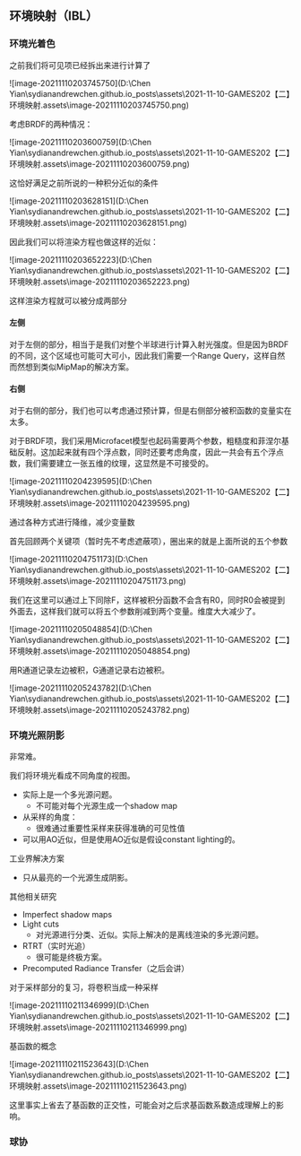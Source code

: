 ## 环境映射（IBL）

### 环境光着色

之前我们将可见项已经拆出来进行计算了

![image-20211110203745750](D:\Chen Yian\sydianandrewchen.github.io\_posts\assets\2021-11-10-GAMES202【二】环境映射.assets\image-20211110203745750.png)

考虑BRDF的两种情况：

![image-20211110203600759](D:\Chen Yian\sydianandrewchen.github.io\_posts\assets\2021-11-10-GAMES202【二】环境映射.assets\image-20211110203600759.png)

这恰好满足之前所说的一种积分近似的条件

![image-20211110203628151](D:\Chen Yian\sydianandrewchen.github.io\_posts\assets\2021-11-10-GAMES202【二】环境映射.assets\image-20211110203628151.png)



因此我们可以将渲染方程也做这样的近似：

![image-20211110203652223](D:\Chen Yian\sydianandrewchen.github.io\_posts\assets\2021-11-10-GAMES202【二】环境映射.assets\image-20211110203652223.png)

这样渲染方程就可以被分成两部分

#### 左侧

对于左侧的部分，相当于是我们对整个半球进行计算入射光强度。但是因为BRDF的不同，这个区域也可能可大可小，因此我们需要一个Range Query，这样自然而然想到类似MipMap的解决方案。

#### 右侧

对于右侧的部分，我们也可以考虑通过预计算，但是右侧部分被积函数的变量实在太多。

对于BRDF项，我们采用Microfacet模型也起码需要两个参数，粗糙度和菲涅尔基础反射。这加起来就有四个浮点数，同时还要考虑角度，因此一共会有五个浮点数，我们需要建立一张五维的纹理，这显然是不可接受的。 

![image-20211110204239595](D:\Chen Yian\sydianandrewchen.github.io\_posts\assets\2021-11-10-GAMES202【二】环境映射.assets\image-20211110204239595.png)

通过各种方式进行降维，减少变量数

首先回顾两个关键项（暂时先不考虑遮蔽项），圈出来的就是上面所说的五个参数

![image-20211110204751173](D:\Chen Yian\sydianandrewchen.github.io\_posts\assets\2021-11-10-GAMES202【二】环境映射.assets\image-20211110204751173.png)

我们在这里可以通过上下同除F，这样被积分函数不会含有R0，同时R0会被提到外面去，这样我们就可以将五个参数削减到两个变量。维度大大减少了。

![image-20211110205048854](D:\Chen Yian\sydianandrewchen.github.io\_posts\assets\2021-11-10-GAMES202【二】环境映射.assets\image-20211110205048854.png)

用R通道记录左边被积，G通道记录右边被积。

![image-20211110205243782](D:\Chen Yian\sydianandrewchen.github.io\_posts\assets\2021-11-10-GAMES202【二】环境映射.assets\image-20211110205243782.png)





### 环境光照阴影

非常难。

我们将环境光看成不同角度的视图。

- 实际上是一个多光源问题。
  - 不可能对每个光源生成一个shadow map
- 从采样的角度：
  - 很难通过重要性采样来获得准确的可见性值
- 可以用AO近似，但是使用AO近似是假设constant lighting的。



工业界解决方案

- 只从最亮的一个光源生成阴影。

其他相关研究

- Imperfect shadow maps
- Light cuts
  - 对光源进行分类、近似。实际上解决的是离线渲染的多光源问题。
- RTRT（实时光追）
  - 很可能是终极方案。
- Precomputed Radiance Transfer（之后会讲）



对于采样部分的复习，将卷积当成一种采样

![image-20211110211346999](D:\Chen Yian\sydianandrewchen.github.io\_posts\assets\2021-11-10-GAMES202【二】环境映射.assets\image-20211110211346999.png)

基函数的概念

![image-20211110211523643](D:\Chen Yian\sydianandrewchen.github.io\_posts\assets\2021-11-10-GAMES202【二】环境映射.assets\image-20211110211523643.png)

这里事实上省去了基函数的正交性，可能会对之后求基函数系数造成理解上的影响。



### 球协

